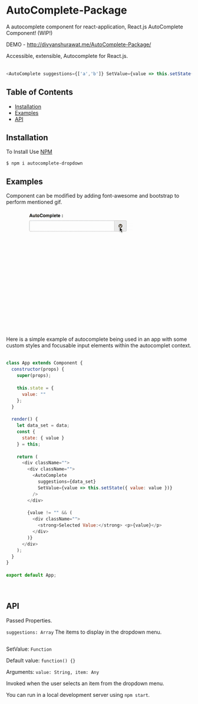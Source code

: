 # AutoComplete-Package
A autocomplete component for react-application, React.js AutoComplete Component! (WIP!)

DEMO - http://divyanshurawat.me/AutoComplete-Package/

Accessible, extensible, Autocomplete for React.js.



```js

<AutoComplete suggestions={['a','b']} SetValue={value => this.setState({ value: value})} />

```

## Table of Contents

* [Installation](#installation)
* [Examples](#examples)
* [API](#api)

## Installation
To Install Use [NPM](https://npmjs.org/)

    $ npm i autocomplete-dropdown

## Examples

Component can be modified by adding font-awesome and bootstrap to perform mentioned gif.
![Alt Text](https://github.com/divyanshu-rawat/AutoComplete-Package/blob/master/examples/screenshot/dropdown.gif)

Here is a simple example of autocomplete being used in an app with some custom styles and focusable input elements within the autocomplet context.

```js

class App extends Component {
  constructor(props) {
    super(props);

    this.state = {
      value: ""
    };
  }

  render() {
    let data_set = data;
    const {
      state: { value }
    } = this;

    return (
      <div className="">
        <div className="">
          <AutoComplete
            suggestions={data_set}
            SetValue={value => this.setState({ value: value })}
          />
        </div>

        {value != "" && (
          <div className="">
            <strong>Selected Value:</strong> <p>{value}</p>
          </div>
        )}
      </div>
    );
  }
}

export default App;




```


## API
Passed Properties.

``` suggestions: Array ```
The items to display in the dropdown menu.

##

SetValue: ```Function```

Default value: ```function() {}```

Arguments: ```value: String, item: Any```

Invoked when the user selects an item from the dropdown menu.

You can run in a local development server using `npm start`.

